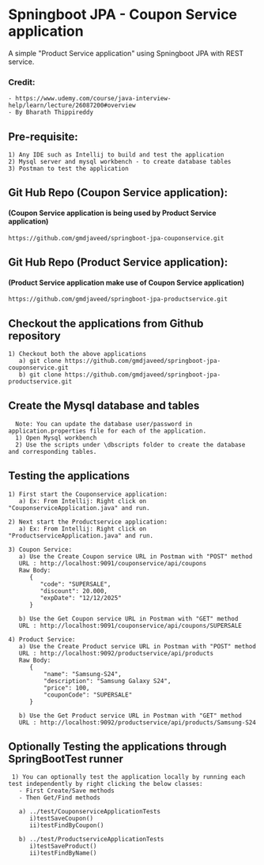 # Spningboot JPA - Coupon Service application

A simple "Product Service application" using Spningboot JPA with REST service.

### Credit:
```
- https://www.udemy.com/course/java-interview-help/learn/lecture/26087200#overview
- By Bharath Thippireddy
```

## Pre-requisite:
```
1) Any IDE such as Intellij to build and test the application
2) Mysql server and mysql workbench - to create database tables
3) Postman to test the application
```


## Git Hub Repo (Coupon Service application): 
#### (Coupon Service application is being used by Product Service application)
``` 
https://github.com/gmdjaveed/springboot-jpa-couponservice.git
```

## Git Hub Repo (Product Service application):
#### (Product Service application make use of Coupon Service application)
``` 
https://github.com/gmdjaveed/springboot-jpa-productservice.git
```

## Checkout the applications from Github repository
```
1) Checkout both the above applications
   a) git clone https://github.com/gmdjaveed/springboot-jpa-couponservice.git
   b) git clone https://github.com/gmdjaveed/springboot-jpa-productservice.git
```

## Create the Mysql database and tables
```
  Note: You can update the database user/password in application.properties file for each of the application.
  1) Open Mysql workbench
  2) Use the scripts under \dbscripts folder to create the database and corresponding tables.
```

## Testing the applications
```
1) First start the Couponservice application:
   a) Ex: From Intellij: Right click on "CouponserviceApplication.java" and run.

2) Next start the Productservice application:
   a) Ex: From Intellij: Right click on "ProductserviceApplication.java" and run.

3) Coupon Service:
   a) Use the Create Coupon service URL in Postman with "POST" method
   URL : http://localhost:9091/couponservice/api/coupons
   Raw Body:
      {
         "code": "SUPERSALE",
         "discount": 20.000,
         "expDate": "12/12/2025"
      }    
       
   b) Use the Get Coupon service URL in Postman with "GET" method
   URL : http://localhost:9091/couponservice/api/coupons/SUPERSALE
   
4) Product Service:
   a) Use the Create Product service URL in Postman with "POST" method
   URL : http://localhost:9092/productservice/api/products
   Raw Body:
      {
          "name": "Samsung-S24",
          "description": "Samsung Galaxy S24",
          "price": 100,
          "couponCode": "SUPERSALE"
      } 
       
   b) Use the Get Product service URL in Postman with "GET" method
   URL : http://localhost:9092/productservice/api/products/Samsung-S24                 
```

## Optionally Testing the applications through SpringBootTest runner
```
 1) You can optionally test the application locally by running each test independently by right clicking the below classes:
   - First Create/Save methods
   - Then Get/Find methods
  
   a) ../test/CouponserviceApplicationTests
      i)testSaveCoupon()
      ii)testFindByCoupon()
      
   b) ../test/ProductserviceApplicationTests
      i)testSaveProduct()
      ii)testFindByName()           
```